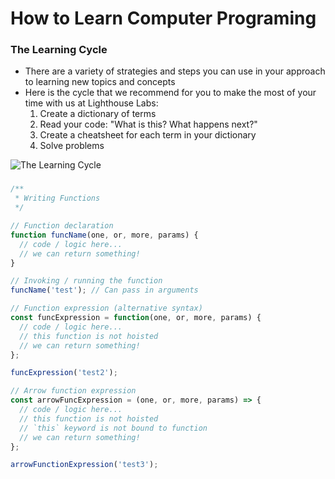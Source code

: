 # How to Learn Computer Programing

### The Learning Cycle
* There are a variety of strategies and steps you can use in your approach to learning new topics and concepts
* Here is the cycle that we recommend for you to make the most of your time with us at Lighthouse Labs:  
  1. Create a dictionary of terms  
  2. Read your code: "What is this? What happens next?"
  3. Create a cheatsheet for each term in your dictionary
  4. Solve problems

![The Learning Cycle]()

### 

```js
/**
 * Writing Functions
 */

// Function declaration
function funcName(one, or, more, params) {
  // code / logic here...
  // we can return something!
}

// Invoking / running the function
funcName('test'); // Can pass in arguments

// Function expression (alternative syntax)
const funcExpression = function(one, or, more, params) {
  // code / logic here...
  // this function is not hoisted
  // we can return something!
};

funcExpression('test2');

// Arrow function expression
const arrowFuncExpression = (one, or, more, params) => {
  // code / logic here...
  // this function is not hoisted
  // `this` keyword is not bound to function
  // we can return something!
};

arrowFunctionExpression('test3');
```